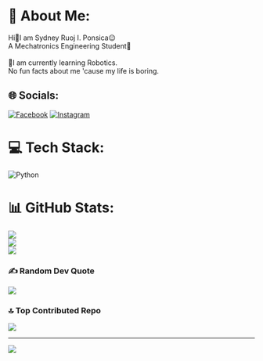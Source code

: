 # 💫 About Me:
Hi👋I am Sydney Ruoj I. Ponsica😉<br>A Mechatronics Engineering Student🫶<br><br>🌱I am currently learning Robotics.<br>No fun facts about me 'cause my life is boring.


## 🌐 Socials:
[![Facebook](https://img.shields.io/badge/Facebook-%231877F2.svg?logo=Facebook&logoColor=white)](https://facebook.com/https://www.facebook.com/seedkneeroj) [![Instagram](https://img.shields.io/badge/Instagram-%23E4405F.svg?logo=Instagram&logoColor=white)](https://instagram.com/https://www.instagram.com/seedkneeroj/) 

# 💻 Tech Stack:
![Python](https://img.shields.io/badge/python-3670A0?style=flat&logo=python&logoColor=ffdd54)
# 📊 GitHub Stats:
![](https://github-readme-stats.vercel.app/api?username=seednee-ruoj&theme=synthwave&hide_border=false&include_all_commits=true&count_private=false)<br/>
![](https://github-readme-streak-stats.herokuapp.com/?user=seednee-ruoj&theme=synthwave&hide_border=false)<br/>
![](https://github-readme-stats.vercel.app/api/top-langs/?username=seednee-ruoj&theme=synthwave&hide_border=false&include_all_commits=true&count_private=false&layout=compact)

### ✍️ Random Dev Quote
![](https://quotes-github-readme.vercel.app/api?type=horizontal&theme=radical)

### 🔝 Top Contributed Repo
![](https://github-contributor-stats.vercel.app/api?username=seednee-ruoj&limit=5&theme=radical&combine_all_yearly_contributions=true)

---
[![](https://visitcount.itsvg.in/api?id=seednee-ruoj&icon=7&color=5)](https://visitcount.itsvg.in)

<!-- Proudly created with GPRM ( https://gprm.itsvg.in ) -->
